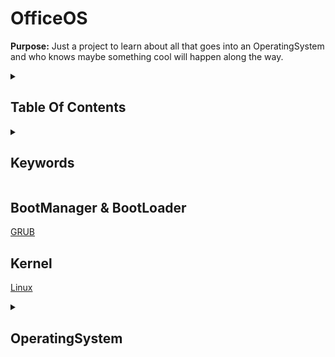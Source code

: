 # OfficeOS

**Purpose:** Just a project to learn about all that goes into an OperatingSystem and who knows maybe something cool will happen along the way.

<section><details><summary>

## Table Of Contents
</summary>

- [OfficeOS](#officeos)
  - [Keywords](#keywords)
  - [BootManager \& BootLoader](#bootmanager--bootloader)
  - [Kernel](#kernel)
  - [OperatingSystem](#operatingsystem)
    - [UID](#uid)
    - [Folder Structure](#folder-structure)
    - [Cabinet](#cabinet)
      - [File](#file)
      - [Folder](#folder)
    - [File Tool](#file-tool)
      - [Processes](#processes)
    - [Folder Tool](#folder-tool)
    - [Desktop](#desktop)
      - [Widgets](#widgets)
      - [Desktop Shortcuts](#desktop-shortcuts)
      - [Drawer](#drawer)
        - [Weather](#weather)
        - [Clock](#clock)
        - [Active Tools](#active-tools)
        - [Tray](#tray)
        - [Inbox](#inbox)
    - [Safe](#safe)
    - [Keys](#keys)
    - [Roster](#roster)
    - [Settings Tool](#settings-tool)
    - [Sanitation](#sanitation)
    - [Logs Tool](#logs-tool)
    - [Tool Store](#tool-store)
    - [Terminal Tool](#terminal-tool)
    - [Context Menus](#context-menus)


</details></section>

<section><details><summary>

## Keywords
</summary>

|Item | Purpose |
|:---:|:-------:|
System | Settings
Task | Process
Tool | Software
Cabinet | File System
Desktop | Background Overlay<p>Tool Icons Shortcuts
Widgets | Desktop Mini-Tools
Drawer | Desktop Bar<p>Showing Open Tools
Inbox | Desktop Pane<p>Showing Notifications
Roster | Directory
Keys | Passwords<p>Encryption Keys
Safe | Private Files
Tray | Quick Settings<p>
UID | Unique Identifier
PinBoard | Shortcuts<p>Start Menu

</details></section>

## BootManager & BootLoader

[GRUB](https://www.gnu.org/software/grub/grub-download.html)

## Kernel

[Linux](https://git.kernel.org/pub/scm/linux/kernel/git/stable/linux.git)

<section><details><summary>


## OperatingSystem
</summary>
Notes: At the moment, I'm thinking C# Code will make up the majority of the Operating System.

### UID
 - All Files and Processes have a Unique ID
 - AlphaNumeric Case Sensitive (Base 62)
   - 0-9a-zA-Z
 - U-#-##-###-####-#####-######-#######-########

**UID Structure**
UID | Purpose
:-:|:-:
U-1 | System
U-1-00-#> | SubSystems
U-1-01-#> | Tasks
U-1-02-#> | System Settings
U-1-03-#> | Directory Objects
U-1-04-#> | Encryption Keys<p>Passwords
U-1-05-#> | Files
U-1-99-#> | User Generated UID<p>Non-Default Software

**Predefined UIDs**
UID | Purpose
:-:|:-:
U-1-03-0_0 | System
U-1-03-0_1 | Administrator
U-1-03-0_2 | Administrator Group
U-1-03-0_3 | User Group
U-1-03-0_4 | Remote Connection
U-1-03-0_5 | Deny Logon
U-1-03-0_10 | Self


### Folder Structure
- \ (Local Root)
  - \Tools
  - \System
      - \Information
        - OS Version, OS Type, Time, Languages
      - \Tools
       - \Files
       - \Folder
       - \Desktop
       - \Command
         - GetCommand
           - Name
           - Type
         - GetHelp
           - CommandName
         - NewFile
         - DeleteFile
         - GetFile
           - Read-Only
         - ListFile
           - Recurse
           - File
           - Folder
         - MoveFile
         - SetFile (Content)
           - Replace (Default)
           - Append
         - SetFileMetaData
           - Property
           - Value
         - CopyFile
           - FilesOnly
           - FoldersOnly
           - Recurse
           - KeepMetaData
           - KeepPermission
           - KeepOwner
           - KeepEncryption
         - LogConsole (Start/Stop)
           - Path
           - Status
         - Filter
           - By Property
           - RegexR
         - Sort
           - **What Sorting Method?**
           - By Property
         - Unique
           - By Property
         - Ping
         - Network
         - NewDrive
         - GetDrive
         - SetDrive
         - DeleteDrive
         - GetVersion
         - NewUID
           - Type
         - NewKey
           - Algorithm
           - Assemetric/Symmetric
         - GetKey
         - DeleteKey
         - CompressFile
         - DecompressFile
         - EncryptFile
         - DecryptFile
         - ListTool
           - Name
         - InstallTool
         - DeleteTool
         - UpdateTool
      - \Troubleshoot
      - \Security
        - \Directory
        - \Update
        - \Network
        - \Anti-Malware
        - \Privacy
        - \Backups
        - \Safe
        - \Update
      - \Devices
        - \Bluetooth
        - \Displays
          - \Screensaver
          - \Background
        - \Sound
          - \Input
          - \Output
        - \Storage
        - \Hardware
      - \Users
          - \ContextMenus
      - \Policy
        - \System
        - \User
      - \Logs
      - \Cache
    - \Users
        - \Settings
        - \Desktop
        - \Documents
            - \Media
            - \Downloads
- \\ (Remote Root)
  - \\ComputerName(or IP)\

### Cabinet

  - File 
    - File Data will be Organized in JSON Format
    - Owner: Implied Full Control
    - Folder: Content Property Contains List of File Names/UIDs
    - Trash: Folder with Content Containing File Names/UIDs of files have been deleted

  - Folder
    - **Content Property:** Contains list of all file and folders within this Folder

<section><details><summary>Properties</summary>

    - Folder (Editable)
    - Name (Editable)
    - Content (Editable)
    - Permissions (Editable)
    - Type (Editable)
      - Folder, Text, Shortcut, Application
    - Language (Editable)
    - Encoding (Editable)
    - MetaData
      - UID
      - Version
      - Description (Editable)
      - ContentLength
      - FileLength
        - Length of Content & MetaData
      - EncryptedKey ?
        - Key used to encrypt the file?
      - WhenCreated (System)
      - WhoCreated (System)
      - WhenChanged (System)
      - WhenContentChanged (System)
      - WhenOpened (System)
      - IsDeleted (Editable)
        - Used to determine if a file is deleted or not
      - WhenDeleted (System)
      - WhoDeleted (System)
      - IsLocked (System)
      - WhoLocked (System)
      - IsReadOnly (System)
      - IsEncrypted (System)
        - Used to tell if a file is encrypted
      - IsQuarantined
        - Used to Prevent all processes from reading/opening
      - IsCompressed
      - IsUpdated
        - Used to trigger other instances of this to update
      - History
        - Shows when who what
        - [DateTime] UID Action Attribute (PreviousValue)
          - [2023-10-06 17:58:38:357] U-1-0_1 Updated Content
          - [2023-10-06 17:58:38:357] U-1-0_1 Updated Name (OldFileName)

</details></section>

<section><details><summary>Permissions</summary>

    - Type: Explicit Deny, Implicit Allow/Deny
    - Open
    - OpenWith
    - OpenAs
    - Move
      - Set Folder Property
    - Copy
      - Requires ReadContent
      - Set to Deny to Prevent Copying
    - Delete
      - Requires WriteContent
      - Set to Deny to Prevent Deletion
    - Lock
      - Requires WriteContent
    - Read (Quick Permission)
      - ReadContent
      - ReadMetaData
      - ReadHistory
      - ReadPermission
      - ReadOwner
    - Write (Quick Permission)
      - WriteMetaData
      - WriteContent
      - IsLocked
      - WhoLocked
    - ReadContent
    - WriteContent
    - ReadMetaData
    - WriteMetaData
      - Name
      - Description
      - Type
      - Encoding
      - Language
    - ReadHistory
    - ReadPermission
    - WritePermission
    - ReadOwner
    - WriteOwner
    - EncryptFile
    - FullControl (Quick Permission)

</details></section>



### File Tool
 - Language Character Support
 - Encoding Support
 - Show Line, Row of Cursor
 - Search / Replace
   - Regex
 - Actions
   - Open
   - New
   - Save
   - Save As
   - Properties
     - MetaData
     - Auto Save
       - On Lose Focus
       - IdleTime
     - Auto Versioning
       - Compresses
   - Help
   - Feedback

 - Processes
<section><details><summary>Open</summary>

        Open(Path, As, With, Parameters)
        - If As
            - Prompt Authentication
            - Validate Authentication
        - Check Permissions
        - If With: Send Path and Parameters to Tool
        - Else: Open
        - Update WhenOpened Property
        - Set IsReadOnly Property to True
</details>
<details><summary>Delete</summary>

        Delete(Path, As)
        - If As
            - Prompt Authentication
            - Validate Authentication
        - Check Permissions
        - Update Folder Property to 'Deleted'
        - Update IsDeleted, WhenDeleted, WhoDeleted Properties
</details>
<details><summary>Move</summary>

        Move(Path, DestinationPath, As)
        - If As
            - Prompt Authentication
            - Validate Authentication
        - Check Permission
        - Update Folder's Content Property to Exclude Path
        - Update Folder Property to DestinationPath
        - Update DestinationPath Folder Content Property to Include Path
        - Update History Property
        - Update WhenChanged Property

</details>
<details><summary>Copy</summary>

        Copy(Path, DestinationPath, As, KeepMetaData)
        - If As
            - Prompt Authentication
            - Validate Authentication
        - Check Permission
        - Copy All but MetaData Section
            - If DestinationPath is same
            - Append Name
        - If KeepMetaData
            - Copy all MetaData
        - Set Folder as Destination
        - Update History Property
</details>
<details><summary>SaveContent</summary>

        SaveContent(NewContent)
        - Check IsLocked Property
        - Check If Opened
        - Check Permission
        - Set IsLocked Property to True
        - Set WhoLocked Property to User.UID
        - Set IsReadOnly Property to False
        - Set Content Property
        - Update History Property
        - Update WhenContentChanged Property
        - Update WhenChanged Property
</details>

<details><summary>SaveMetaData</summary>

        SaveMetaData(Property, Value)
        - Check Permission for Property
        - Set Property to Value
        - Update History Property
        - Update WhenChanged Property

</details></section>



### Folder Tool
 - View: Table, Content
 - Sort
 - Search
   - Regex

### Desktop

#### Widgets

#### Desktop Shortcuts

#### Drawer

##### Weather

##### Clock
  - Opens Calendar

##### Active Tools

##### Tray
  - Sound
    - Output
    - Input
  - Connections
    - Wifi
    - Bluetooth
    - Location
    - HotSpot
    - Cast
  - Focus

##### Inbox
  - Focus

### Safe Tool

 - Encryption Keys

### Keys Tool

 - Passwords

### Roster Tool

- Default Accounts
  - System
  - Administrator
  - User

- Default Groups
  - User
  - Administrator

- Default Access Groups
  - Remote Connection
  - Deny Logon

### Settings Tool
    All Settings are displayed here
    Dynamically built
    Permissions determines which Settings/Categories are shown.
    All Settings have a Default Value
<section>
<details>
<summary>Layout</summary>

 - User (SignInName)
    - Accounts
    - Passwords
- Information
  - OS Type
  - OS Version
  - Time
  - Language
- Personalize
  - Drawer
    - Color
    - DateTime Format
    - Silent Inbox
  - Task Frame Colors
  - Background
    - Slide Show, Static, etc.
    - Fit, Stretch, etc.
- Security
  - Directory
    - System Name
    - Users
      - Properties: SignInName, UID, Password, Description, Disabled, Locked, AccountExpired, AccountExpiration, PasswordExpired, PasswordLastSet, EncryptProfile, Groups
      - Action: Reset Password, Change Password, Enable, Disable, Unlock, Set Account Expiration, EncryptProfile, Rename, Description, Add Groups, Remove Groups
      - Permissions: Per Property/Action
      - Default Account(s): Administrator
    - Groups
      - Properties: Name, Description, UID, Members, Groups
      - Actions: Rename, Description, Add Members, Remove Members, Add Groups, Remove Groups
      - Permissions: Per Property/Action
      - Default Group(s): Administrators, Users
    - Update
    - Anti-Malware
    - Firewall
    - Find My Device
      - Remote Wipe
    - Backups
      - Full
      - Incremental
      - Differential
      - Synthetic
      - File Versioning
    - Safe
      - Encryption Keys
      - Encrypted Items
      - Passwords
- Privacy
  - Information Sharing
    - Logs, Errors
- Troubleshoot
- Devices
  - System
    - Sleep
    - Boot Manager
    - Time Server
  - Keyboards
    - Keyboard Shortcuts
  - Mice
  - Input
  - Output
  - Bluetooth
  - Network
    - Wifi, VPN, DNS, Hot spot, IP Configurations
  - Display
    - Extend, Duplicate, Rotate, Resolution, Zoom, Screensaver
  - Sound
    - Input
    - Output
  - Storage
    - Check Integrity
  - Hardware
    - Shows Hardware Information and Usage
- Tasks
   - Shows All Open Tasks
      - File Path
      - UID
      - Who
      - Usage
      - Run Time
   - Open Files
      - Who
      - UID
      - Open Time
      - Locked
   - Automation
     - System Tasks: Sanitation, Security Scans, TimeKeeper
     - Triggers: Schedule, Log, ProcessStart, ProcessEnd, SignIn, SignOut, TurnOn, TurnOff
     - Conditions: Logged In
     - Command
- Tools
  - File Tool
  - Folders Tool
  - 
- Context Menus
  - File Menu
  - Folder Menu
  - Desktop Menu
  - Drawer Menu
- Clipboard
  - Multi-Paste Mode
- Accessibility
  - Easy Desktop Mode
  - Reader
  - Color Contrast
  - Pointer
  - Visual Effects
  - Text Size
  - Magnifier
- Help
- Feedback

</details>
</section>

### Logs Tool


### Tool Store


### Terminal Tool
 - Scripting Pane
 - Command History Pane
 - AutoComplete
 - Personalization
   - Size, Colors

### Context Menus

 - File
   - Open
   - Move
   - Copy
   - Properties
   - Advanced
     - Open With
     - Open As
     - Open With As
     - Encrypt/Decrypt
     - Compress/Decompress
   - Delete

 - Folder
   - Open
   - New
     - File
     - Folder
     - Shortcut
   - Move
   - Copy
   - Paste
   - Properties
   - Advanced
     - Open With
     - Open As
     - Open With As
     - Encrypt/Decrypt
     - Compress/Decompress
   - Delete

 - Desktop
   - New
     - File
     - Folder
     - Shortcut
   - Paste
   - Next Background
   - Tools
     - Display
     - Personalize

 - Drawer
   - Tasks

 - Drawer (Opened Tool)
   - Minimize
   - Maximize
   - Open
   - Advanced
     - Open With
     - Open As
   - Dock/UnDuck

 - Drawer (Docked Un-Opened Tool)
   - Open
   - UnDock
   - Advanced
     - Open With
     - Open As

</details></section>